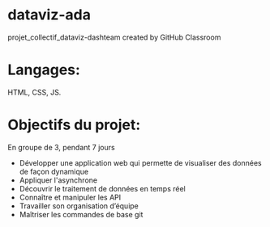 # dataviz-ada
projet_collectif_dataviz-dashteam created by GitHub Classroom

# Langages: 
HTML, CSS, JS. 

# Objectifs du projet:
En groupe de 3, pendant 7 jours
- Développer une application web qui permette de visualiser des données de façon dynamique
- Appliquer l'asynchrone 
- Découvrir le traitement de données en temps réel
- Connaître et manipuler les API
- Travailler son organisation d’équipe
- Maîtriser les commandes de base git 

